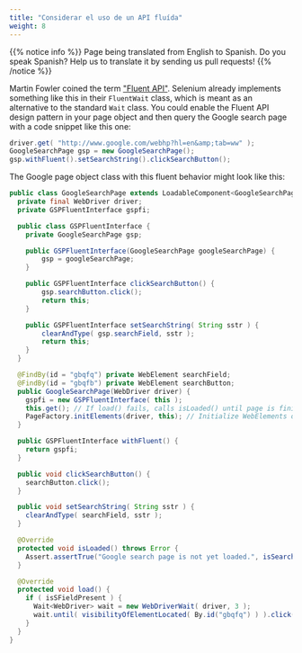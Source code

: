 ```yaml
---
title: "Considerar el uso de un API fluída"
weight: 8
---
```


{{% notice info %}}
<i class="fas fa-language"></i> Page being translated from 
English to Spanish. Do you speak Spanish? Help us to translate
it by sending us pull requests!
{{% /notice %}}

Martin Fowler coined the term ["Fluent API"](//www.martinfowler.com/bliki/FluentInterface.html). Selenium already
implements something like this in their `FluentWait` class, which is
meant as an alternative to the standard <code>Wait</code> class. 
You could enable the Fluent API design pattern in your page object 
and then query the Google search page with a code snippet like this one:

```java
driver.get( "http://www.google.com/webhp?hl=en&amp;tab=ww" );
GoogleSearchPage gsp = new GoogleSearchPage();
gsp.withFluent().setSearchString().clickSearchButton();
```

The Google page object class with this fluent behavior
might look like this:

```java
public class GoogleSearchPage extends LoadableComponent<GoogleSearchPage> {
  private final WebDriver driver;
  private GSPFluentInterface gspfi;

  public class GSPFluentInterface {
    private GoogleSearchPage gsp;

    public GSPFluentInterface(GoogleSearchPage googleSearchPage) {
        gsp = googleSearchPage;
    }

    public GSPFluentInterface clickSearchButton() {
        gsp.searchButton.click();
        return this;
    }

    public GSPFluentInterface setSearchString( String sstr ) {
        clearAndType( gsp.searchField, sstr );
        return this;
    }
  }

  @FindBy(id = "gbqfq") private WebElement searchField;
  @FindBy(id = "gbqfb") private WebElement searchButton;
  public GoogleSearchPage(WebDriver driver) {
    gspfi = new GSPFluentInterface( this );
    this.get(); // If load() fails, calls isLoaded() until page is finished loading
    PageFactory.initElements(driver, this); // Initialize WebElements on page
  }

  public GSPFluentInterface withFluent() {
    return gspfi;
  }

  public void clickSearchButton() {
    searchButton.click();
  }

  public void setSearchString( String sstr ) {
    clearAndType( searchField, sstr );
  }

  @Override
  protected void isLoaded() throws Error {
    Assert.assertTrue("Google search page is not yet loaded.", isSearchFieldVisible() );
  }

  @Override
  protected void load() {
    if ( isSFieldPresent ) {
      Wait<WebDriver> wait = new WebDriverWait( driver, 3 );
      wait.until( visibilityOfElementLocated( By.id("gbqfq") ) ).click();
    }
  }
}
```